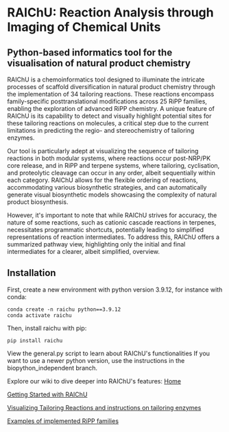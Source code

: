 # RAIChU: Reaction Analysis through Imaging of Chemical Units
## Python-based informatics  tool for the visualisation of natural product chemistry

RAIChU is a chemoinformatics tool designed to illuminate the intricate processes of scaffold diversification in natural product chemistry through the implementation of 34 tailoring reactions. These reactions encompass family-specific posttranslational modifications across 25 RiPP families, enabling the exploration of advanced RiPP chemistry. A unique feature of RAIChU is its capability to detect and visually highlight potential sites for these tailoring reactions on molecules, a critical step due to the current limitations in predicting the regio- and stereochemistry of tailoring enzymes.

Our tool is particularly adept at visualizing the sequence of tailoring reactions in both modular systems, where reactions occur post-NRP/PK core release, and in RiPP and terpene systems, where tailoring, cyclisation, and proteolytic cleavage can occur in any order, albeit sequentially within each category. RAIChU allows for the flexible ordering of reactions, accommodating various biosynthetic strategies, and can automatically generate visual biosynthetic models showcasing the complexity of natural product biosynthesis.

However, it's important to note that while RAIChU strives for accuracy, the nature of some reactions, such as cationic cascade reactions in terpenes, necessitates programmatic shortcuts, potentially leading to simplified representations of reaction intermediates. To address this, RAIChU offers a summarized pathway view, highlighting only the initial and final intermediates for a clearer, albeit simplified, overview.

## Installation

First, create a new environment with python version 3.9.12, for instance with conda:

```
conda create -n raichu python==3.9.12
conda activate raichu
```

Then, install raichu with pip:

```
pip install raichu
```


View the general.py script to learn about RAIChU's functionalities
If you want to use a newer python version, use the instructions in the biopython_independent branch.

Explore our wiki to dive deeper into RAIChU's features:
[Home](https://github.com/SophieVromans/RAIChU/wiki)

[Getting Started with RAIChU](https://github.com/SophieVromans/RAIChU/wiki/Getting-Started)

[Visualizing Tailoring Reactions and instructions on tailoring enzymes](https://github.com/SophieVromans/RAIChU/wiki/Tailoring-enzymes)

[Examples of implemented RiPP families](https://github.com/SophieVromans/RAIChU/wiki/Examples-of-RiPP-families-that-can-be-implemented)
